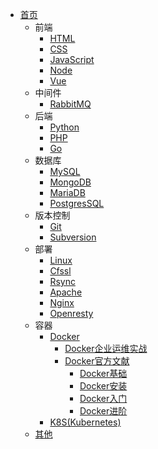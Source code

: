 - [首页](/)
  - 前端
    - [HTML](/zh-cn/html/)
    - [CSS](/zh-cn/css/)
    - [JavaScript](/zh-cn/js/)
    - [Node](/zh-cn/node/)
    - [Vue](/zh-cn/vue/)
  - 中间件
    - [RabbitMQ](/zh-cn/rabbitmq/)
  - 后端
    - [Python](/zh-cn/python/)
    - [PHP](/zh-cn/php/)
    - [Go](/zh-cn/go/)
  - 数据库
    - [MySQL](/zh-cn/mysql/)
    - [MongoDB](/zh-cn/mongodb/)
    - [MariaDB](/zh-cn/mariadb/)
    - [PostgresSQL](/zh-cn/postgressql/)
  - 版本控制
    - [Git](/zh-cn/git/)
    - [Subversion](/zh-cn/subversion/)
  - 部署
    - [Linux](/zh-cn/linux/)
    - [Cfssl](/zh-cn/cfssl/)
    - [Rsync](/zh-cn/rsync/)
    - [Apache](/zh-cn/apache/)
    - [Nginx](/zh-cn/nginx/)
    - [Openresty](/zh-cn/openresty/)
  - 容器
    - [Docker](/zh-cn/docker/)
      - [Docker企业运维实战](/zh-cn/docker/企业运维实战/)
      - [Docker官方文献](/zh-cn/docker/官方资料/)
        - [Docker基础](/zh-cn/docker/官方资料/base/)
        - [Docker安装](/zh-cn/docker/官方资料/install/)
        - [Docker入门](/zh-cn/docker/官方资料/quickstart/)
        - [Docker进阶](/zh-cn/docker/官方资料/advance/)
    - [K8S(Kubernetes)](/zh-cn/k8s/)
  - [其他](/zh-cn/other/)